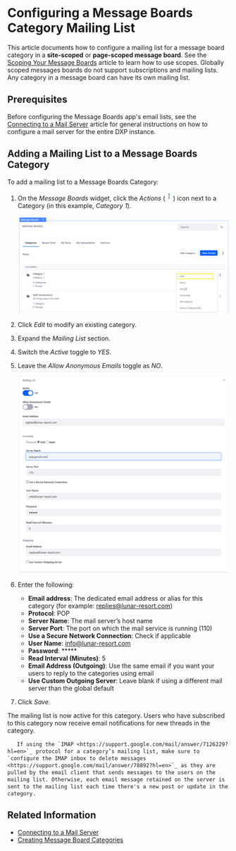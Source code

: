 # Configuring a Message Boards Category Mailing List

This article documents how to configure a mailing list for a message board category in a **site-scoped** or **page-scoped message board**. See the [Scoping Your Message Boards](./scoping-your-message-boards.md) article to learn how to use scopes. Globally scoped messages boards do not support subscriptions and mailing lists. Any category in a message board can have its own mailing list.

## Prerequisites

Before configuring the Message Boards app's email lists, see the [Connecting to a Mail Server](../../../installation-and-upgrades/setting-up-liferay/configuring-mail/connecting-to-a-mail-server.md) article for general instructions on how to configure a mail server for the entire DXP instance.

## Adding a Mailing List to a Message Boards Category

To add a mailing list to a Message Boards Category:

1. On the _Message Boards_ widget, click the _Actions_ (![Actions](../../../images/icon-actions.png)) icon next to a Category (in this example, _Category 1_).

    ![Editing a Category](./configuring-a-message-boards-category-mailing-list/images/02.png)

1. Click _Edit_ to modify an existing category.
1. Expand the _Mailing List_ section.
1. Switch the _Active_ toggle to _YES_.
1. Leave the _Allow Anonymous Emails_ toggle as _NO_.

    ![Configuring a categories mailing list](./configuring-a-message-boards-category-mailing-list/images/01.png)

1. Enter the following:

   * **Email address**: The dedicated email address or alias for this category (for example: replies@lunar-resort.com)
   * **Protocol**: POP
   * **Server Name**: The mail server’s host name
   * **Server Port**: The port on which the mail service is running (110)
   * **Use a Secure Network Connection**: Check if applicable
   * **User Name**: info@lunar-resort.com
   * **Password**: *****
   * **Read Interval (Minutes)**: 5
   * **Email Address (Outgoing)**: Use the same email if you want your users to reply to the categories using email
   * **Use Custom Outgoing Server**: Leave blank if using a different mail server than the global default

1. Click _Save_.

The mailing list is now active for this category. Users who have subscribed to this category now receive email notifications for new threads in the category.

```important::
   If using the `IMAP <https://support.google.com/mail/answer/7126229?hl=en>`_ protocol for a category’s mailing list, make sure to `configure the IMAP inbox to delete messages <https://support.google.com/mail/answer/78892?hl=en>`_ as they are pulled by the email client that sends messages to the users on the mailing list. Otherwise, each email message retained on the server is sent to the mailing list each time there's a new post or update in the category.
```

## Related Information

* [Connecting to a Mail Server](../../../installation-and-upgrades/setting-up-liferay/configuring-mail/connecting-to-a-mail-server.md)
* [Creating Message Board Categories](./creating-message-boards-categories.md)
